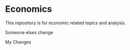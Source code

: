 # Economics

This repository is for economic related topics and analysis.

Someone elses change

My Changes
